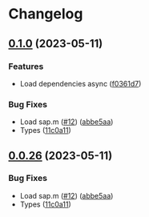 # Changelog

## [0.1.0](https://github.com/mauriciolauffer/openui5-tour/compare/v0.0.26...v0.1.0) (2023-05-11)


### Features

* Load dependencies async ([f0361d7](https://github.com/mauriciolauffer/openui5-tour/commit/f0361d74aaa0c6556908ca47a1b1692e06fe41b0))


### Bug Fixes

* Load sap.m ([#12](https://github.com/mauriciolauffer/openui5-tour/issues/12)) ([abbe5aa](https://github.com/mauriciolauffer/openui5-tour/commit/abbe5aa11e4f36d82cbdbb29fe1a9e4ccfacf94b))
* Types ([11c0a11](https://github.com/mauriciolauffer/openui5-tour/commit/11c0a11e57072a58574a27d5e8663ed042686c70))

## [0.0.26](https://github.com/mauriciolauffer/openui5-tour/compare/v0.0.25...v0.0.26) (2023-05-11)


### Bug Fixes

* Load sap.m ([#12](https://github.com/mauriciolauffer/openui5-tour/issues/12)) ([abbe5aa](https://github.com/mauriciolauffer/openui5-tour/commit/abbe5aa11e4f36d82cbdbb29fe1a9e4ccfacf94b))
* Types ([11c0a11](https://github.com/mauriciolauffer/openui5-tour/commit/11c0a11e57072a58574a27d5e8663ed042686c70))
